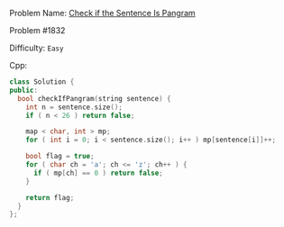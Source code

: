 Problem Name: [Check if the Sentence Is Pangram](https://leetcode.com/problems/check-if-the-sentence-is-pangram/)

Problem #1832

Difficulty: `Easy`

Cpp:

```cpp
class Solution {
public:
  bool checkIfPangram(string sentence) {
    int n = sentence.size();
    if ( n < 26 ) return false;

    map < char, int > mp;
    for ( int i = 0; i < sentence.size(); i++ ) mp[sentence[i]]++;

    bool flag = true;
    for ( char ch = 'a'; ch <= 'z'; ch++ ) {
      if ( mp[ch] == 0 ) return false;
    }

    return flag;
  }
};
```
